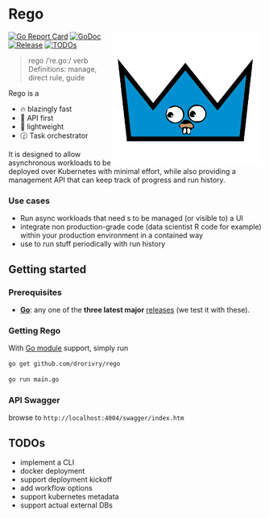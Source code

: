 # Rego

<img align="right" width="300px" src="./rego.png">


[![Go Report Card](https://goreportcard.com/badge/github.com/drorivry/rego)](https://goreportcard.com/report/github.com/drorivry/rego)
[![GoDoc](https://pkg.go.dev/badge/github.com/drorivry/rego?status.svg)](https://pkg.go.dev/github.com/drorivry/rego?tab=doc)
[![Release](https://img.shields.io/github/release/drorivry/rego.svg?style=flat-square)](https://github.com/drorivry/rego/releases)
[![TODOs](https://badgen.net/https/api.tickgit.com/badgen/github.com/drorivry/rego)](https://www.tickgit.com/browse?repo=github.com/drorivry/rego)


> rego /ˈre.ɡoː/
verb
Definitions:
manage, direct
rule, guide

Rego is a 

- 🔥  blazingly fast
- 🥇 API first
- 🌈 lightweight
- 🕜 Task orchestrator

It is designed to allow asynchronous workloads to be deployed over Kubernetes with minimal effort, while also providing a management API that can keep track of progress and run history.

### Use cases

- Run async workloads that need s to be managed (or visible to) a UI
- integrate non production-grade code (data scientist R code for example) within your production environment in a contained way
- use to run stuff periodically with run history

## Getting started

### Prerequisites

- **[Go](https://go.dev/)**: any one of the **three latest major** [releases](https://go.dev/doc/devel/release) (we test it with these).

### Getting Rego

With [Go module](https://github.com/golang/go/wiki/Modules) support, simply run

```sh
go get github.com/drorivry/rego
```

```sh
go run main.go

```

### API Swagger
browse to `http://localhost:4004/swagger/index.htm`

## TODOs

- implement a CLI 
- docker deployment
- support deployment kickoff
- add workflow options
- support kubernetes metadata
- support actual external DBs